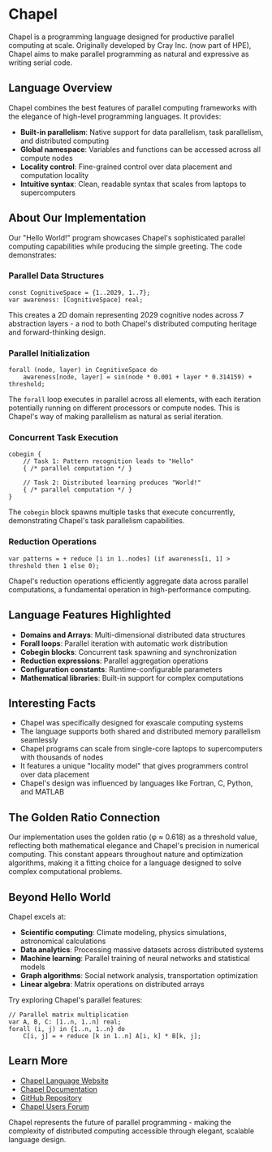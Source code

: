 # Chapel

Chapel is a programming language designed for productive parallel computing at scale. Originally developed by Cray Inc. (now part of HPE), Chapel aims to make parallel programming as natural and expressive as writing serial code.

## Language Overview

Chapel combines the best features of parallel computing frameworks with the elegance of high-level programming languages. It provides:

- **Built-in parallelism**: Native support for data parallelism, task parallelism, and distributed computing
- **Global namespace**: Variables and functions can be accessed across all compute nodes
- **Locality control**: Fine-grained control over data placement and computation locality
- **Intuitive syntax**: Clean, readable syntax that scales from laptops to supercomputers

## About Our Implementation

Our "Hello World!" program showcases Chapel's sophisticated parallel computing capabilities while producing the simple greeting. The code demonstrates:

### Parallel Data Structures
```chapel
const CognitiveSpace = {1..2029, 1..7};
var awareness: [CognitiveSpace] real;
```
This creates a 2D domain representing 2029 cognitive nodes across 7 abstraction layers - a nod to both Chapel's distributed computing heritage and forward-thinking design.

### Parallel Initialization
```chapel
forall (node, layer) in CognitiveSpace do
    awareness[node, layer] = sin(node * 0.001 + layer * 0.314159) + threshold;
```
The `forall` loop executes in parallel across all elements, with each iteration potentially running on different processors or compute nodes. This is Chapel's way of making parallelism as natural as serial iteration.

### Concurrent Task Execution
```chapel
cobegin {
    // Task 1: Pattern recognition leads to "Hello"
    { /* parallel computation */ }

    // Task 2: Distributed learning produces "World!"
    { /* parallel computation */ }
}
```
The `cobegin` block spawns multiple tasks that execute concurrently, demonstrating Chapel's task parallelism capabilities.

### Reduction Operations
```chapel
var patterns = + reduce [i in 1..nodes] (if awareness[i, 1] > threshold then 1 else 0);
```
Chapel's reduction operations efficiently aggregate data across parallel computations, a fundamental operation in high-performance computing.

## Language Features Highlighted

- **Domains and Arrays**: Multi-dimensional distributed data structures
- **Forall loops**: Parallel iteration with automatic work distribution
- **Cobegin blocks**: Concurrent task spawning and synchronization
- **Reduction expressions**: Parallel aggregation operations
- **Configuration constants**: Runtime-configurable parameters
- **Mathematical libraries**: Built-in support for complex computations

## Interesting Facts

- Chapel was specifically designed for exascale computing systems
- The language supports both shared and distributed memory parallelism seamlessly
- Chapel programs can scale from single-core laptops to supercomputers with thousands of nodes
- It features a unique "locality model" that gives programmers control over data placement
- Chapel's design was influenced by languages like Fortran, C, Python, and MATLAB

## The Golden Ratio Connection

Our implementation uses the golden ratio (φ ≈ 0.618) as a threshold value, reflecting both mathematical elegance and Chapel's precision in numerical computing. This constant appears throughout nature and optimization algorithms, making it a fitting choice for a language designed to solve complex computational problems.

## Beyond Hello World

Chapel excels at:
- **Scientific computing**: Climate modeling, physics simulations, astronomical calculations
- **Data analytics**: Processing massive datasets across distributed systems
- **Machine learning**: Parallel training of neural networks and statistical models
- **Graph algorithms**: Social network analysis, transportation optimization
- **Linear algebra**: Matrix operations on distributed arrays

Try exploring Chapel's parallel features:
```chapel
// Parallel matrix multiplication
var A, B, C: [1..n, 1..n] real;
forall (i, j) in {1..n, 1..n} do
    C[i, j] = + reduce [k in 1..n] A[i, k] * B[k, j];
```

## Learn More

- [Chapel Language Website](https://chapel-lang.org/)
- [Chapel Documentation](https://chapel-lang.org/docs/)
- [GitHub Repository](https://github.com/chapel-lang/chapel)
- [Chapel Users Forum](https://chapel.discourse.group/)

Chapel represents the future of parallel programming - making the complexity of distributed computing accessible through elegant, scalable language design.